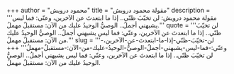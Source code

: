 +++
author = "محمود درويش"
title = "مقولة محمود درويش"
description = '''مقولة محمود درويش: لن تخيّبَ ظنّي.. إذا ما ابتعدتَ عن الآخرين، وعنّي: فما ليس يشبهني أجملُ.. الوصيُّ الوحيدُ عليك من الآن: مستقبلٌ مهملُ.'''
quote = '''لن تخيّبَ ظنّي.. إذا ما ابتعدتَ عن الآخرين، وعنّي: فما ليس يشبهني أجملُ.. الوصيُّ الوحيدُ عليك من الآن: مستقبلٌ مهملُ.'''
slug = '''لن-تخيّبَ-ظنّي-إذا-ما-ابتعدتَ-عن-الآخرين،-وعنّي:-فما-ليس-يشبهني-أجملُ-الوصيُّ-الوحيدُ-عليك-من-الآن:-مستقبلٌ-مهملُ'''
+++
لن تخيّبَ ظنّي.. إذا ما ابتعدتَ عن الآخرين، وعنّي: فما ليس يشبهني أجملُ.. الوصيُّ الوحيدُ عليك من الآن: مستقبلٌ مهملُ.
